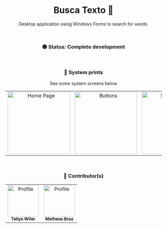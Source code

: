 <h1 align="center">Busca Texto 🧐</h1>

<p align="center">
Desktop application using Windows Forms to search for words.
</p>

<br />

<h3 align="center">🟢 Status: Complete development</h3>

<br />

<h3 align="center">📸 System prints</h3>
<p align="center">See some system screens below</p>

<table align="center">
  <tr>
    <td align="center">
      <img width="200px" height="200px" src="https://i.imgur.com/dbOnh84.jpeg" alt="Home Page">
    </td>
    <td align="center">
      <img width="200px" height="200px" src="https://i.imgur.com/vmCTeQO.jpeg" alt="Buttons">
    </td>
    <td align="center">
      <img width="200px" height="200px" src="https://i.imgur.com/5zA9127.jpeg" alt="Search Page">
    </td>
    <td align="center">
      <img width="200px" height="200px" src="https://i.imgur.com/n7LbAyq.jpeg" alt="Result">
    </td>
  </tr>
</table>

<br />

<h3 align="center">🎨 Contributor(s)</h4>
<table align="center">
  <tr>
    <td align="center">
      <a href="https://github.com/TallysWiterF">
        <img src="https://avatars.githubusercontent.com/u/63269777?v=4" width="100px;" alt="Profile"/>
        <br />
        <sub>
          <b>Tallys Witer</b>
        </sub>
      </a>
    </td>
    <td align="center">
      <a href="https://github.com/mhmBraz">
        <img src="https://avatars.githubusercontent.com/u/79339621?v=4" width="100px;" alt="Profile"/>
        <br />
        <sub>
          <b>Matheus Braz</b>
        </sub>
      </a>
    </td>
   
  </tr>  
</table>
